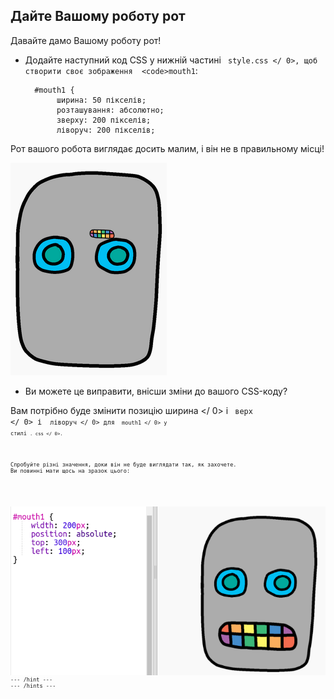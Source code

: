 ## Дайте Вашому роботу рот

Давайте дамо Вашому роботу рот!

- Додайте наступний код CSS у нижній частині ` style.css </ 0>, щоб створити своє зображення  <code>mouth1`:
    
        #mouth1 {
             ширина: 50 пікселів;
             розташування: абсолютно;
             зверху: 200 пікселів;
             ліворуч: 200 пікселів;
        

Рот вашого робота виглядає досить малим, і він не в правильному місці!

![скріншот](images/robot-mouth.png)

- Ви можете це виправити, внісши зміни до вашого CSS-коду?

Вам потрібно буде змінити позицію  ширина </ 0> і <code> верх </ 0> і <code> ліворуч </ 0> для <code> mouth1 </ 0> у стилі <code>. css </ 0>.</p>

<p>Спробуйте різні значення, доки він не буде виглядати так, як захочете.
Ви повинні мати щось на зразок цього:</p>

<p><img src="images/robot-mouth-code.png" alt="скріншот" />
--- /hint ---
--- /hints ---</p>